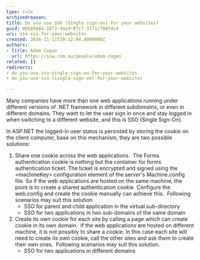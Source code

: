 ```yaml
---
type: rule
archivedreason: 
title: Do you use SSO (Single sign-on) for your websites?
guid: 00b89044-1873-4acd-87c7-3771c7807dc4
uri: use-sso-for-your-websites
created: 2016-11-11T19:12:04.0000000Z
authors:
- title: Adam Cogan
  url: https://ssw.com.au/people/adam-cogan
related: []
redirects:
- do-you-use-sso-single-sign-on-for-your-websites
- do-you-use-sso-(single-sign-on)-for-your-websites

---
```


Many companies have more than one web applications running under different versions of .NET framework in different subdomains, or even in different domains. They want to let the user sign in once and stay logged in when switching to a different website, and this is SSO (Single Sign-On).

In ASP.NET the logged-in user status is persisted by storing the cookie on the client computer, base on this mechanism, they are two possible solutions:


<!--endintro-->

1. Share one cookie across the web applications. 
The Forms authentication cookie is nothing but the container for forms authentication ticket. The ticket is encrypted and signed using the &lt;machineKey&gt; configuration element of the server's Machine.config file. So if the web applications are hosted on the same machine, the point is to create a shared authentication cookie. Configure the web.config and create the cookie manually can achieve this. 
Following scenarios may suit this solution
    * SSO for parent and child application in the virtual sub-directory
    * SSO for two applications in two sub-domains of the same domain
2. Create its own cookie for each site by calling a page which can create cookie in its own domain. 
If the web applications are hosted on different machine, it is not possibly to share a cookie. In this case each site will need to create its own cookie, call the other sites and ask them to create their own ones. 
Following scenarios may suit this solution.
    * SSO for two applications in different domains
